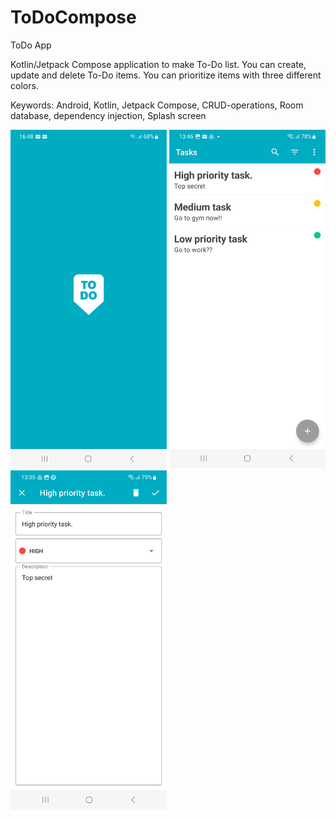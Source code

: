 # ToDoCompose

ToDo App

Kotlin/Jetpack Compose application to make To-Do list. You can create, update and delete To-Do items. You can prioritize items with three different colors.

Keywords: Android, Kotlin, Jetpack Compose, CRUD-operations, Room database, dependency injection, Splash screen

<img src="images/Screenshot_To-Do_Compose3.jpg" width="250">   <img src="images/Screenshot_To-Do Compose1.jpg" width="250">   <img src="images/Screenshot_To-Do Compose2.jpg" width="250">



